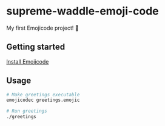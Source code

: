 # supreme-waddle-emoji-code
My first Emojicode project! 🥳


## Getting started
[Install Emojicode](https://www.emojicode.org/docs/guides/install.html)

## Usage
```bash
# Make greetings executable
emojicodec greetings.emojic

# Run greetings
./greetings
```
